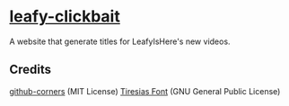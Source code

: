 # [leafy-clickbait](http://solarpolarman.github.io/leafy-clickbait/)
A website that generate titles for LeafyIsHere's new videos.

Credits
--
[github-corners](https://github.com/tholman/github-corners) (MIT License)
[Tiresias Font](https://www.fontsquirrel.com/fonts/tiresias-infofont) (GNU General Public License)
